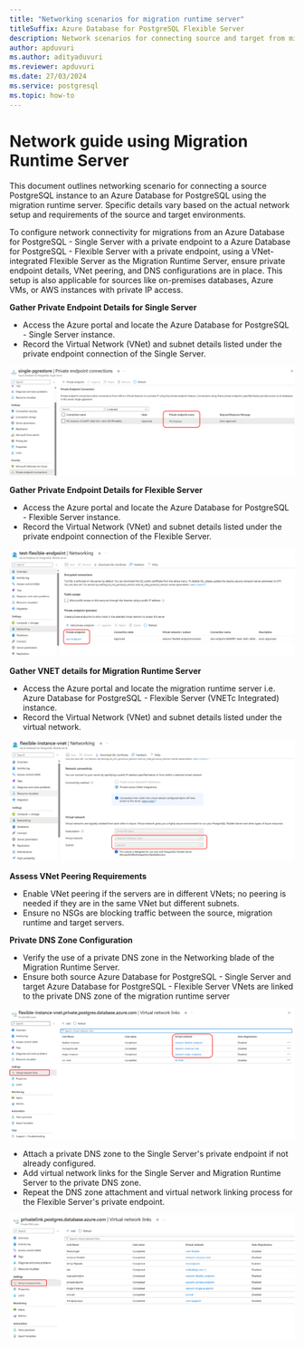 ```yaml
---
title: "Networking scenarios for migration runtime server"
titleSuffix: Azure Database for PostgreSQL Flexible Server
description: Network scenarios for connecting source and target from migration runtime server
author: apduvuri
ms.author: adityaduvuri
ms.reviewer: apduvuri
ms.date: 27/03/2024
ms.service: postgresql
ms.topic: how-to
---
```


# Network guide using Migration Runtime Server

This document outlines networking scenario for connecting a source PostgreSQL instance to an Azure Database for PostgreSQL using the migration runtime server. Specific details vary based on the actual network setup and requirements of the source and target environments.

To configure network connectivity for migrations from an Azure Database for PostgreSQL - Single Server with a private endpoint to a Azure Database for PostgreSQL - Flexible Server with a private endpoint, using a VNet-integrated Flexible Server as the Migration Runtime Server, ensure private endpoint details, VNet peering, and DNS configurations are in place. This setup is also applicable for sources like on-premises databases, Azure VMs, or AWS instances with private IP access.

**Gather Private Endpoint Details for Single Server**

- Access the Azure portal and locate the Azure Database for PostgreSQL - Single Server instance.
- Record the Virtual Network (VNet) and subnet details listed under the private endpoint connection of the Single Server.

![Screenshot of Single Server with PE.](media/network-config/single-pe.png)

**Gather Private Endpoint Details for Flexible Server**

- Access the Azure portal and locate the Azure Database for PostgreSQL - Flexible Server instance.
- Record the Virtual Network (VNet) and subnet details listed under the private endpoint connection of the Flexible Server.

![Screenshot of Flexible Server with PE.](media/network-config/flexible-pe.png)

**Gather VNET details for Migration Runtime Server**

- Access the Azure portal and locate the migration runtime server i.e. Azure Database for PostgreSQL - Flexible Server (VNETc Integrated) instance.
- Record the Virtual Network (VNet) and subnet details listed under the virtual network.

![Screenshot of migration runtime server with VNET.](media/network-config/instance-vnet.png)

**Assess VNet Peering Requirements**

- Enable VNet peering if the servers are in different VNets; no peering is needed if they are in the same VNet but different subnets.
- Ensure no NSGs are blocking traffic between the source, migration runtime and target servers.

**Private DNS Zone Configuration**

- Verify the use of a private DNS zone in the Networking blade of the Migration Runtime Server.
- Ensure both source Azure Database for PostgreSQL - Single Server and target Azure Database for PostgreSQL - Flexible Server VNets are linked to the private DNS zone of the migration runtime server

![Screenshot of private DNS zone of runtime server.](media/network-config/instance-dns-zone.png)

- Attach a private DNS zone to the Single Server's private endpoint if not already configured.
- Add virtual network links for the Single Server and Migration Runtime Server to the private DNS zone.
- Repeat the DNS zone attachment and virtual network linking process for the Flexible Server's private endpoint.

![Screenshot of private DNS zone of source/target server.](media/network-config/source-dns-zone.png)

